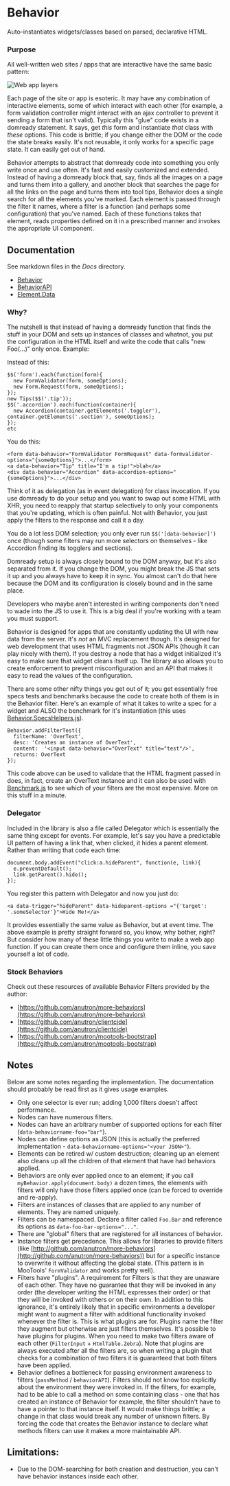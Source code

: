 # Behavior

Auto-instantiates widgets/classes based on parsed, declarative HTML.

### Purpose

All well-written web sites / apps that are interactive have the same basic pattern:

![Web app layers](https://github.com/anutron/behavior/raw/master/layers.png)

Each page of the site or app is esoteric. It may have any combination of interactive elements, some of which interact with each other (for example, a form validation controller might interact with an ajax controller to prevent it sending a form that isn't valid). Typically this "glue" code exists in a domready statement. It says, get *this* form and instantiate *that* class with *these* options. This code is brittle; if you change either the DOM or the code the state breaks easily. It's not reusable, it only works for a specific page state. It can easily get out of hand.

Behavior attempts to abstract that domready code into something you only write once and use often. It's fast and easily customized and extended. Instead of having a domready block that, say, finds all the images on a page and turns them into a gallery, and another block that searches the page for all the links on the page and turns them into tool tips, Behavior does a single search for all the elements you've marked. Each element is passed through the filter it names, where a filter is a function (and perhaps some configuration) that you've named. Each of these functions takes that element, reads properties defined on it in a prescribed manner and invokes the appropriate UI component.

## Documentation

See markdown files in the *Docs* directory.

* [Behavior](Docs/Behavior.md)
* [BehaviorAPI](Docs/BehaviorAPI.md)
* [Element.Data](Docs/Element.Data.md)

### Why?

The nutshell is that instead of having a domready function that finds the stuff in your DOM and sets up instances of classes and whatnot, you put the configuration in the HTML itself and write the code that calls "new Foo(...)" only once. Example:

Instead of this:

    $$('form').each(function(form){
      new FormValidator(form, someOptions);
      new Form.Request(form, someOptions);
    });
    new Tips($$('.tip'));
    $$('.accordion').each(function(container){
      new Accordion(container.getElements('.toggler'), container.getElements('.section'), someOptions);
    });
    etc

You do this:

    <form data-behavior="FormValidator FormRequest" data-formvalidator-options="{someOptions}">...</form>
    <a data-behavior="Tip" title="I'm a tip!">blah</a>
    <div data-behavior="Accordion" data-accordion-options="{someOptions}">...</div>

Think of it as delegation (as in event delegation) for class invocation. If you use domready to do your setup and you want to swap out some HTML with XHR, you need to reapply that startup selectively to only your components that you're updating, which is often painful. Not with Behavior, you just apply the filters to the response and call it a day.

You do a lot less DOM selection; you only ever run `$$('[data-behavior]')` once (though some filters may run more selectors on themselves - like Accordion finding its togglers and sections).

Domready setup is always closely bound to the DOM anyway, but it's also separated from it. If you change the DOM, you might break the JS that sets it up and you always have to keep it in sync. You almost can't do that here because the DOM and its configuration is closely bound and in the same place.

Developers who maybe aren't interested in writing components don't need to wade into the JS to use it. This is a big deal if you're working with a team you must support.

Behavior is designed for apps that are constantly updating the UI with new data from the server. It's *not* an MVC replacement though. It's designed for web development that uses HTML fragments not JSON APIs (though it can play nicely with them). If you destroy a node that has a widget initialized it's easy to make sure that widget cleans itself up. The library also allows you to create enforcement to prevent misconfiguration and an API that makes it easy to read the values of the configuration.

There are some other nifty things you get out of it; you get essentially free specs tests and benchmarks because the code to create both of them is in the Behavior filter. Here's an example of what it takes to write a spec for a widget and ALSO the benchmark for it's instantiation (this uses [Behavior.SpecsHelpers.js](https://github.com/anutron/behavior/blob/master/Tests/Specs/Behavior/Behavior.SpecsHelpers.js)).

    Behavior.addFilterTest({
      filterName: 'OverText',
      desc: 'Creates an instance of OverText',
      content:  '<input data-behavior="OverText" title="test"/>',
      returns: OverText
    });

This code above can be used to validate that the HTML fragment passed in does, in fact, create an OverText instance and it can also be used with [Benchmark.js](http://benchmarkjs.com/) to see which of your filters are the most expensive. More on this stuff in a minute.

### Delegator

Included in the library is also a file called Delegator which is essentially the same thing except for events. For example, let's say you have a predictable UI pattern of having a link that, when clicked, it hides a parent element. Rather than writing that code each time:

    document.body.addEvent("click:a.hideParent", function(e, link){
      e.preventDefault();
      link.getParent().hide();
    });

You register this pattern with Delegator and now you just do:

    <a data-trigger="hideParent" data-hideparent-options ="{'target': '.someSelector'}">Hide Me!</a>

It provides essentially the same value as Behavior, but at event time. The above example is pretty straight forward so, you know, why bother, right? But consider how many of these little things you write to make a web app function. If you can create them once and configure them inline, you save yourself a lot of code.

### Stock Behaviors

Check out these resources of available Behavior Filters provided by the author:

* [https://github.com/anutron/more-behaviors](https://github.com/anutron/more-behaviors)
* [https://github.com/anutron/clientcide](https://github.com/anutron/clientcide)
* [https://github.com/anutron/mootools-bootstrap](https://github.com/anutron/mootools-bootstrap)


## Notes

Below are some notes regarding the implementation. The documentation should probably be read first as it gives usage examples.

* Only one selector is ever run; adding 1,000 filters doesn't affect performance.
* Nodes can have numerous filters.
* Nodes can have an arbitrary number of supported options for each filter (`data-behaviorname-foo="bar"`).
* Nodes can define options as JSON (this is actually the preferred implementation - `data-behaviorname-options="<your JSON>"`).
* Elements can be retired w/ custom destruction; cleaning up an element also cleans up all the children of that element that have had behaviors applied.
* Behaviors are only ever applied once to an element; if you call `myBehavior.apply(document.body)` a dozen times, the elements with filters will only have those filters applied once (can be forced to override and re-apply).
* Filters are instances of classes that are applied to any number of elements. They are named uniquely.
* Filters can be namespaced. Declare a filter called `Foo.Bar` and reference its options as `data-foo-bar-options="..."`.
* There are "global" filters that are registered for all instances of behavior.
* Instance filters get precedence. This allows for libraries to provide filters (like [http://github.com/anutron/more-behaviors](http://github.com/anutron/more-behaviors)) but for a specific instance to overwrite it without affecting the global state. (This pattern is in MooTools' `FormValidator` and works pretty well).
* Filters have "plugins". A requirement for Filters is that they are unaware of each other. They have no guarantee that they will be invoked in any order (the developer writing the HTML expresses their order) or that they will be invoked with others or on their own. In addition to this ignorance, it's entirely likely that in specific environments a developer might want to augment a filter with additional functionality invoked whenever the filter is. This is what plugins are for. Plugins name the filter they augment but otherwise are just filters themselves. It's possible to have plugins for plugins. When you need to make two filters aware of each other (`FilterInput` + `HtmlTable.Zebra`). Note that plugins are always executed after all the filters are, so when writing a plugin that checks for a combination of two filters it is guaranteed that both filters have been applied.
* Behavior defines a bottleneck for passing environment awareness to filters (`passMethod` / `behaviorAPI`). Filters should not know too explicitly about the environment they were invoked in. If the filters, for example, had to be able to call a method on some containing class - one that has created an instance of Behavior for example, the filter shouldn't have to have a pointer to that instance itself. It would make things brittle; a change in that class would break any number of unknown filters. By forcing the code that creates the Behavior instance to declare what methods filters can use it makes a more maintainable API.

## Limitations:

* Due to the DOM-searching for both creation and destruction, you can't have behavior instances inside each other.
